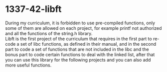 # 1337-42-libft
During my curriculum, it is forbidden to use pre-compiled functions, only some of them are allowed on each project, for example printf not authorized and all the functions of the string.h library.  
Libft is the first project of the curriculum that requires in the first part to re-code a set of libc functions, as defined in their manual, and in the second part to code a set of functions that are not included in the libc and the bonus part to code certain functions to deal with the linked list, after that you can use this library for the following projects and you can also add more useful functions.
